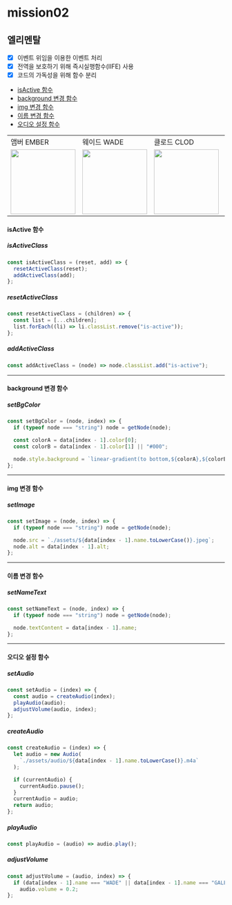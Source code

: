 # mission02

## 엘리멘탈

- [x] 이벤트 위임을 이용한 이벤트 처리
- [x] 전역을 보호하기 위해 즉시실행함수(IIFE) 사용
- [x] 코드의 가독성을 위해 함수 분리

- [isActive 함수](#isactive-함수)
- [background 변경 함수](#background-변경-함수)
- [img 변경 함수](#img-변경-함수)
- [이름 변경 함수](#이름-변경-함수)
- [오디오 설정 함수](#오디오-설정-함수)

<table>
<tr>
      <td>앰버 EMBER</td>
      <td>웨이드 WADE</td>
      <td>클로드 CLOD</td>
      <td>게일 GALE</td>
</tr>
<tr>
      <td>
      <img src="https://github.com/Bambiru/js-homework/assets/116716953/0f0d0d13-37aa-41fd-bba3-406b917361ee" height="150px"/>
      </td>
      <td>
      <img src="https://github.com/Bambiru/js-homework/assets/116716953/3dce23d4-62c3-463b-bdad-e34b4ac78045" height="150px"/>
      </td>
      <td>
      <img src="https://github.com/Bambiru/js-homework/assets/116716953/f80a5246-e0ef-4c22-9649-0c9f5c5aff3e" height="150px"/>
      </td>
      <td>
      <img src="https://github.com/Bambiru/js-homework/assets/116716953/12f90260-8ca2-4072-97ef-71a51c4ae816" height="150px"/>
      </td>
</tr>
</table>

#### isActive 함수

##### isActiveClass

```js
const isActiveClass = (reset, add) => {
  resetActiveClass(reset);
  addActiveClass(add);
};
```

##### resetActiveClass

```js
const resetActiveClass = (children) => {
  const list = [...children];
  list.forEach((li) => li.classList.remove("is-active"));
};
```

##### addActiveClass

```js
const addActiveClass = (node) => node.classList.add("is-active");
```

---

#### background 변경 함수

##### setBgColor

```js
const setBgColor = (node, index) => {
  if (typeof node === "string") node = getNode(node);

  const colorA = data[index - 1].color[0];
  const colorB = data[index - 1].color[1] || "#000";

  node.style.background = `linear-gradient(to bottom,${colorA},${colorB})`;
};
```

---

#### img 변경 함수

##### setImage

```js
const setImage = (node, index) => {
  if (typeof node === "string") node = getNode(node);

  node.src = `./assets/${data[index - 1].name.toLowerCase()}.jpeg`;
  node.alt = data[index - 1].alt;
};
```

---

#### 이름 변경 함수

##### setNameText

```js
const setNameText = (node, index) => {
  if (typeof node === "string") node = getNode(node);

  node.textContent = data[index - 1].name;
};
```

---

#### 오디오 설정 함수

##### setAudio

```js
const setAudio = (index) => {
  const audio = createAudio(index);
  playAudio(audio);
  adjustVolume(audio, index);
};
```

##### createAudio

```js
const createAudio = (index) => {
  let audio = new Audio(
    `./assets/audio/${data[index - 1].name.toLowerCase()}.m4a`
  );

  if (currentAudio) {
    currentAudio.pause();
  }
  currentAudio = audio;
  return audio;
};
```

##### playAudio

```js
const playAudio = (audio) => audio.play();
```

##### adjustVolume

```js
const adjustVolume = (audio, index) => {
  if (data[index - 1].name === "WADE" || data[index - 1].name === "GALE")
    audio.volume = 0.2;
};
```
